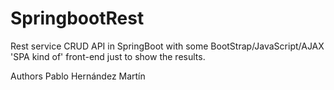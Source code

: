 # SpringbootRest
Rest service CRUD API in SpringBoot with some BootStrap/JavaScript/AJAX 'SPA kind of' front-end just to show the results.

Authors
Pablo Hernández Martín


